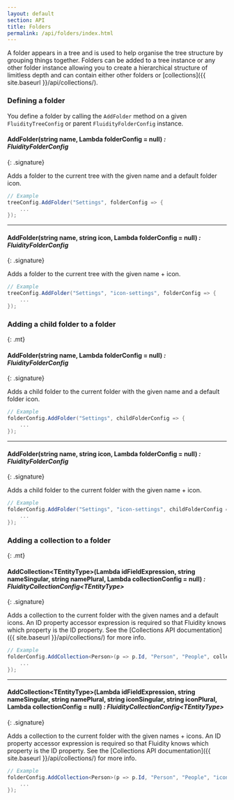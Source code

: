 ```yaml
---
layout: default
section: API
title: Folders
permalink: /api/folders/index.html
---
```


A folder appears in a tree and is used to help organise the tree structure by grouping things together. Folders can be added to a tree instance or any other folder instance allowing you to create a hierarchical structure of limitless depth and can contain either other folders or [collections]({{ site.baseurl }}/api/collections/). 

### Defining a folder

You define a folder by calling the `AddFolder` method on a given `FluidityTreeConfig` or parent `FluidityFolderConfig` instance.

#### AddFolder(string name, Lambda folderConfig = null) *: FluidityFolderConfig*
{: .signature}

Adds a folder to the current tree with the given name and a default folder icon.

````csharp
// Example
treeConfig.AddFolder("Settings", folderConfig => {
    ...
});
````

---

#### AddFolder(string name, string icon, Lambda folderConfig = null) *: FluidityFolderConfig*
{: .signature}

Adds a folder to the current tree with the given name + icon.

````csharp
// Example
treeConfig.AddFolder("Settings", "icon-settings", folderConfig => {
    ...
});
````

### Adding a child folder to a folder
{: .mt}

#### AddFolder(string name, Lambda folderConfig = null) *: FluidityFolderConfig*
{: .signature}

Adds a child folder to the current folder with the given name and a default folder icon.

````csharp
// Example
folderConfig.AddFolder("Settings", childFolderConfig => {
    ...
});
````

---

#### AddFolder(string name, string icon, Lambda folderConfig = null) *: FluidityFolderConfig*
{: .signature}

Adds a child folder to the current folder with the given name + icon.

````csharp
// Example
folderConfig.AddFolder("Settings", "icon-settings", childFolderConfig => {
    ...
});
````

### Adding a collection to a folder
{: .mt}

#### AddCollection&lt;TEntityType&gt;(Lambda idFieldExpression, string nameSingular, string namePlural, Lambda collectionConfig = null) *: FluidityCollectionConfig&lt;TEntityType&gt;*
{: .signature}

Adds a collection to the current folder with the given names and a default icons. An ID property accessor expression is required so that Fluidity knows which property is the ID property. See the [Collections API documentation]({{ site.baseurl }}/api/collections/) for more info.

````csharp
// Example
folderConfig.AddCollection<Person>(p => p.Id, "Person", "People", collectionConfig => {
    ...
});
````

---

#### AddCollection&lt;TEntityType&gt;(Lambda idFieldExpression, string nameSingular, string namePlural, string iconSingular, string iconPlural, Lambda collectionConfig = null) *: FluidityCollectionConfig&lt;TEntityType&gt;*
{: .signature}

Adds a collection to the current folder with the given names + icons. An ID property accessor expression is required so that Fluidity knows which property is the ID property. See the [Collections API documentation]({{ site.baseurl }}/api/collections/) for more info.

````csharp
// Example
folderConfig.AddCollection<Person>(p => p.Id, "Person", "People", "icon-umb-users", "icon-umb-users", collectionConfig => {
    ...
});
````
